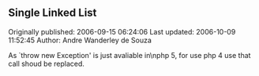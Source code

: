 ## Single Linked List 
Originally published: 2006-09-15 06:24:06 
Last updated: 2006-10-09 11:52:45 
Author: Andre Wanderley de Souza 
 
As `throw new Exception' is just avaliable in\nphp 5, for use php 4 use that call shoud be replaced.
